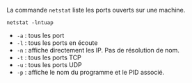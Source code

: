 La commande `netstat` liste les ports ouverts sur une machine.

`netstat -lntuap`
* `-a` : tous les port
* `-l` : tous les ports en écoute
* `-n` : affiche directement les IP. Pas de résolution de nom.
* `-t` : tous les ports TCP
* `-u` : tous les ports UDP
* `-p` : affiche le nom du programme et le PID associé.
